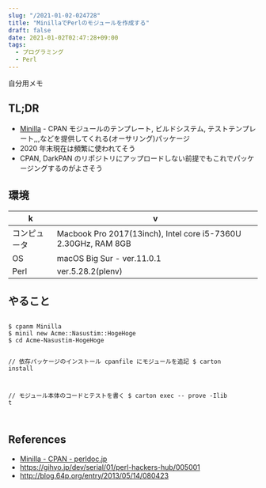```yaml
---
slug: "/2021-01-02-024728"
title: "MinillaでPerlのモジュールを作成する"
draft: false
date: 2021-01-02T02:47:28+09:00
tags:
  - プログラミング
  - Perl
---
```


自分用メモ

## TL;DR

- <a href="https://metacpan.org/pod/Minilla">Minilla</a> - CPAN モジュールのテンプレート, ビルドシステム, テストテンプレート,,,などを提供してくれる(オーサリング)パッケージ
- 2020 年末現在は頻繁に使われてそう
- CPAN, DarkPAN のリポジトリにアップロードしない前提でもこれでパッケージングするのがよさそう

## 環境

| k            | v                                                              |
| ------------ | -------------------------------------------------------------- |
| コンピュータ | Macbook Pro 2017(13inch), Intel core i5-7360U 2.30GHz, RAM 8GB |
| OS           | macOS Big Sur - ver.11.0.1                                     |
| Perl         | ver.5.28.2(plenv)                                              |

## やること

<code>
$ cpanm Minilla
$ minil new Acme::Nasustim::HogeHoge
$ cd Acme-Nasustim-HogeHoge

// 依存パッケージのインストール
cpanfile にモジュールを追記
$ carton install

// モジュール本体のコードとテストを書く
$ carton exec -- prove -Ilib t

</code>

## References

- [Minilla - CPAN - perldoc.jp](https://perldoc.jp/docs/modules/Minilla-v0.6.4/lib/Minilla.pod)
- https://gihyo.jp/dev/serial/01/perl-hackers-hub/005001
- http://blog.64p.org/entry/2013/05/14/080423
